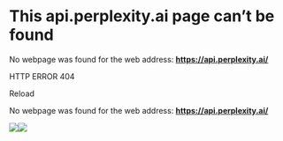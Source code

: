 # This api.perplexity.ai page can’t be found

No webpage was found for the web address: **https://api.perplexity.ai/**

HTTP ERROR 404

Reload


No webpage was found for the web address: **https://api.perplexity.ai/**

![](<Base64-Image-Removed>)![](<Base64-Image-Removed>)
